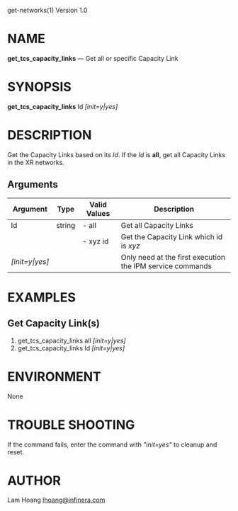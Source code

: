 get-networks(1) Version 1.0 

NAME
====

**get_tcs_capacity_links** — Get all or specific Capacity Link

SYNOPSIS
========

**get_tcs_capacity_links** Id *[init=y|yes]*


DESCRIPTION
===========

Get the Capacity Links based on its *Id*. If the *Id* is **all**, get all Capacity Links in the XR networks.


Arguments
-------

| Argument         |  Type     | Valid Values      | Description                   |
|------------------|-----------|-------------------|-------------------------------|
| Id         |  string   | - all             | Get all Capacity Links               |
|                  |           | - xyz id          | Get the Capacity Link which id is *xyz*               |
| *[init=y\|yes]*    |           |                   | Only need at the first execution the IPM service commands      |

EXAMPLES
===========

Get Capacity Link(s)
------

1. get_tcs_capacity_links all *[init=y|yes]*
2. get_tcs_capacity_links Id *[init=y|yes]*

ENVIRONMENT
===========

None

TROUBLE SHOOTING
====

If the command fails, enter the command with *"init=yes"* to cleanup and reset.

AUTHOR
======

Lam Hoang <lhoang@infinera.com>